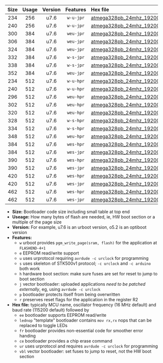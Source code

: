 |Size|Usage|Version|Features|Hex file|
|:-:|:-:|:-:|:-:|:--|
|234|256|u7.6|`w-u-jpr`|[atmega328pb_24mhz_19200bps_ur_vbl.hex](https://raw.githubusercontent.com/stefanrueger/urboot/main/atmega328pb_24mhz_19200bps_ur_vbl.hex)|
|240|256|u7.6|`w-u-jpr`|[atmega328pb_24mhz_19200bps_lednop_ur_vbl.hex](https://raw.githubusercontent.com/stefanrueger/urboot/main/atmega328pb_24mhz_19200bps_lednop_ur_vbl.hex)|
|300|384|u7.6|`weu-jpr`|[atmega328pb_24mhz_19200bps_ee_ur_vbl.hex](https://raw.githubusercontent.com/stefanrueger/urboot/main/atmega328pb_24mhz_19200bps_ee_ur_vbl.hex)|
|306|384|u7.6|`weu-jpr`|[atmega328pb_24mhz_19200bps_ee_lednop_ur_vbl.hex](https://raw.githubusercontent.com/stefanrueger/urboot/main/atmega328pb_24mhz_19200bps_ee_lednop_ur_vbl.hex)|
|324|384|u7.6|`weu-jpr`|[atmega328pb_24mhz_19200bps_ee_lednop_fr_ur_vbl.hex](https://raw.githubusercontent.com/stefanrueger/urboot/main/atmega328pb_24mhz_19200bps_ee_lednop_fr_ur_vbl.hex)|
|332|384|u7.6|`w-s-jpr`|[atmega328pb_24mhz_19200bps_vbl.hex](https://raw.githubusercontent.com/stefanrueger/urboot/main/atmega328pb_24mhz_19200bps_vbl.hex)|
|338|384|u7.6|`w-s-jpr`|[atmega328pb_24mhz_19200bps_lednop_vbl.hex](https://raw.githubusercontent.com/stefanrueger/urboot/main/atmega328pb_24mhz_19200bps_lednop_vbl.hex)|
|352|384|u7.6|`weu-jpr`|[atmega328pb_24mhz_19200bps_ee_lednop_fr_ce_ur_vbl.hex](https://raw.githubusercontent.com/stefanrueger/urboot/main/atmega328pb_24mhz_19200bps_ee_lednop_fr_ce_ur_vbl.hex)|
|234|512|u7.6|`w-u-hpr`|[atmega328pb_24mhz_19200bps_ur.hex](https://raw.githubusercontent.com/stefanrueger/urboot/main/atmega328pb_24mhz_19200bps_ur.hex)|
|240|512|u7.6|`w-u-hpr`|[atmega328pb_24mhz_19200bps_lednop_ur.hex](https://raw.githubusercontent.com/stefanrueger/urboot/main/atmega328pb_24mhz_19200bps_lednop_ur.hex)|
|296|512|u7.6|`weu-hpr`|[atmega328pb_24mhz_19200bps_ee_ur.hex](https://raw.githubusercontent.com/stefanrueger/urboot/main/atmega328pb_24mhz_19200bps_ee_ur.hex)|
|302|512|u7.6|`weu-hpr`|[atmega328pb_24mhz_19200bps_ee_lednop_ur.hex](https://raw.githubusercontent.com/stefanrueger/urboot/main/atmega328pb_24mhz_19200bps_ee_lednop_ur.hex)|
|320|512|u7.6|`weu-hpr`|[atmega328pb_24mhz_19200bps_ee_lednop_fr_ur.hex](https://raw.githubusercontent.com/stefanrueger/urboot/main/atmega328pb_24mhz_19200bps_ee_lednop_fr_ur.hex)|
|328|512|u7.6|`w-s-hpr`|[atmega328pb_24mhz_19200bps.hex](https://raw.githubusercontent.com/stefanrueger/urboot/main/atmega328pb_24mhz_19200bps.hex)|
|334|512|u7.6|`w-s-hpr`|[atmega328pb_24mhz_19200bps_lednop.hex](https://raw.githubusercontent.com/stefanrueger/urboot/main/atmega328pb_24mhz_19200bps_lednop.hex)|
|348|512|u7.6|`weu-hpr`|[atmega328pb_24mhz_19200bps_ee_lednop_fr_ce_ur.hex](https://raw.githubusercontent.com/stefanrueger/urboot/main/atmega328pb_24mhz_19200bps_ee_lednop_fr_ce_ur.hex)|
|384|512|u7.6|`wes-hpr`|[atmega328pb_24mhz_19200bps_ee.hex](https://raw.githubusercontent.com/stefanrueger/urboot/main/atmega328pb_24mhz_19200bps_ee.hex)|
|384|512|u7.6|`wes-jpr`|[atmega328pb_24mhz_19200bps_ee_vbl.hex](https://raw.githubusercontent.com/stefanrueger/urboot/main/atmega328pb_24mhz_19200bps_ee_vbl.hex)|
|390|512|u7.6|`wes-hpr`|[atmega328pb_24mhz_19200bps_ee_lednop.hex](https://raw.githubusercontent.com/stefanrueger/urboot/main/atmega328pb_24mhz_19200bps_ee_lednop.hex)|
|390|512|u7.6|`wes-jpr`|[atmega328pb_24mhz_19200bps_ee_lednop_vbl.hex](https://raw.githubusercontent.com/stefanrueger/urboot/main/atmega328pb_24mhz_19200bps_ee_lednop_vbl.hex)|
|420|512|u7.6|`wes-hpr`|[atmega328pb_24mhz_19200bps_ee_lednop_fr.hex](https://raw.githubusercontent.com/stefanrueger/urboot/main/atmega328pb_24mhz_19200bps_ee_lednop_fr.hex)|
|420|512|u7.6|`wes-jpr`|[atmega328pb_24mhz_19200bps_ee_lednop_fr_vbl.hex](https://raw.githubusercontent.com/stefanrueger/urboot/main/atmega328pb_24mhz_19200bps_ee_lednop_fr_vbl.hex)|
|462|512|u7.6|`wes-hpr`|[atmega328pb_24mhz_19200bps_ee_lednop_fr_ce.hex](https://raw.githubusercontent.com/stefanrueger/urboot/main/atmega328pb_24mhz_19200bps_ee_lednop_fr_ce.hex)|
|462|512|u7.6|`wes-jpr`|[atmega328pb_24mhz_19200bps_ee_lednop_fr_ce_vbl.hex](https://raw.githubusercontent.com/stefanrueger/urboot/main/atmega328pb_24mhz_19200bps_ee_lednop_fr_ce_vbl.hex)|

- **Size:** Bootloader code size including small table at top end
- **Useage:** How many bytes of flash are needed, ie, HW boot section or a multiple of the page size
- **Version:** For example, u7.6 is an urboot version, o5.2 is an optiboot version
- **Features:**
  + `w` urboot provides `pgm_write_page(sram, flash)` for the application at `FLASHEND-4+1`
  + `e` EEPROM read/write support
  + `u` uses urprotocol requiring `avrdude -c urclock` for programming
  + `s` uses skeleton of STK500v1 protocol; `-c urclock` and `-c arduino` both work
  + `h` hardware boot section: make sure fuses are set for reset to jump to boot section
  + `j` vector bootloader: uploaded applications *need to be patched externally*, eg, using `avrdude -c urclock`
  + `p` bootloader protects itself from being overwritten
  + `r` preserves reset flags for the application in the register R2
- **Hex file:** typically MCU name, oscillator frequency (16 MHz default) and baud rate (115200 default) followed by
  + `ee` bootloader supports EEPROM read/write
  + `lednop` "template" bootloader contains `mov rx,rx` nops that can be replaced to toggle LEDs
  + `fr` bootloader provides non-essential code for smoother error handing
  + `ce` bootloader provides a chip erase command
  + `ur` uses urprotocol and requires `avrdude -c urclock` for programming
  + `vbl` vector bootloader: set fuses to jump to reset, not the HW boot section
